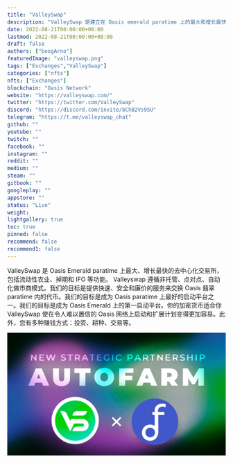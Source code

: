 ```yaml
---
title: "ValleySwap"
description: "ValleySwap 是建立在 Oasis emerald paratime 上的最大和增长最快的 AMM 和启动板。"
date: 2022-08-21T00:00:00+08:00
lastmod: 2022-08-21T00:00:00+08:00
draft: false
authors: ["boogArno"]
featuredImage: "valleyswap.png"
tags: ["Exchanges","ValleySwap"]
categories: ["nfts"]
nfts: ["Exchanges"]
blockchain: "Oasis Network"
website: "https://valleyswap.com/"
twitter: "https://twitter.com/ValleySwap"
discord: "https://discord.com/invite/bChB2Vs9SU"
telegram: "https://t.me/valleyswap_chat"
github: ""
youtube: ""
twitch: ""
facebook: ""
instagram: ""
reddit: ""
medium: ""
steam: ""
gitbook: ""
googleplay: ""
appstore: ""
status: "Live"
weight: 
lightgallery: true
toc: true
pinned: false
recommend: false
recommend1: false
---
```

ValleySwap 是 Oasis Emerald paratime 上最大、增长最快的去中心化交易所，包括流动性农业、掉期和 IFO 等功能。 Valleyswap 遵循非托管、点对点、自动化做市商模式。我们的目标是提供快速、安全和廉价的服务来交换 Oasis 翡翠 paratime 内的代币。我们的目标是成为 Oasis paratime 上最好的启动平台之一。我们的目标是成为 Oasis Emerald 上的第一启动平台。你的加密货币适合你
ValleySwap 使在令人难以置信的 Oasis 网络上启动和扩展计划变得更加容易。此外，您有多种赚钱方式：投资、耕种、交易等。

![FQ8Bs7NXsAA2IXU](FQ8Bs7NXsAA2IXU.jpg)

